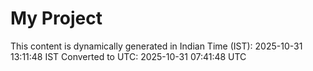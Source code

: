 # My Project

This content is dynamically generated in Indian Time (IST): 2025-10-31 13:11:48 IST
Converted to UTC: 2025-10-31 07:41:48 UTC
